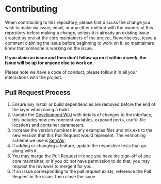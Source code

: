 # Contributing

When contributing to this repository, please first discuss the change you wish to make via issue,
email, or any other method with the owners of this repository before making a change, unless it is
already an existing issue created by one of the core maintainers of the project. Nevertheless, leave a
comment claiming the issue before beginning to work on it, so maintainers know that someone is working
on the issue.

**If you claim an issue and then don't follow up on it within a week, the issue will be up for anyone else to work on.**

Please note we have a code of conduct, please follow it in all your interactions with the project.

## Pull Request Process

1. Ensure any install or build dependencies are removed before the end of the layer when doing a 
   build.
2. Update the [Development Wiki](https://github.com/UltraDark/ultradark_core/wiki) with details of changes to the interface, this includes new environment 
   variables, exposed ports, useful file locations and container parameters.
3. Increase the version numbers in any examples files and mix.exs to the new version that this
   Pull Request would represent. The versioning scheme we use is [SemVer](http://semver.org/).
4. If adding or changing a feature, update the respective tests that go along with it.
5. You may merge the Pull Request in once you have the sign-off of one core maintainer, or if you 
   do not have permission to do that, you may request the reviewer to merge it for you.
6. If an issue corresponding to the pull request exists, reference the Pull Request in the issue, then close the issue
